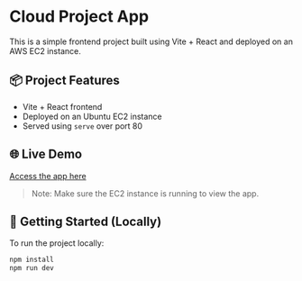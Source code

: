 # Cloud Project App

This is a simple frontend project built using Vite + React and deployed on an AWS EC2 instance.

## 📦 Project Features
- Vite + React frontend
- Deployed on an Ubuntu EC2 instance
- Served using `serve` over port 80

## 🌐 Live Demo
[Access the app here](http://13.60.189.194)

> Note: Make sure the EC2 instance is running to view the app.

## 🚀 Getting Started (Locally)
To run the project locally:

```bash
npm install
npm run dev
